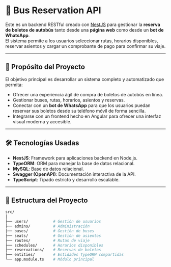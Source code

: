 # 🚌 Bus Reservation API

Este es un backend RESTful creado con [NestJS](https://nestjs.com/) para gestionar la **reserva de boletos de autobús** tanto desde una **página web** como desde un **bot de WhatsApp**.  
El sistema permite a los usuarios seleccionar rutas, horarios disponibles, reservar asientos y cargar un comprobante de pago para confirmar su viaje.

---

## 🎯 Propósito del Proyecto

El objetivo principal es desarrollar un sistema completo y automatizado que permita:

- Ofrecer una experiencia ágil de compra de boletos de autobús en línea.
- Gestionar buses, rutas, horarios, asientos y reservas.
- Conectar con un **bot de WhatsApp** para que los usuarios puedan reservar sus boletos desde su teléfono móvil de forma sencilla.
- Integrarse con un frontend hecho en Angular para ofrecer una interfaz visual moderna y accesible.

---

## 🛠️ Tecnologías Usadas

- **NestJS**: Framework para aplicaciones backend en Node.js.
- **TypeORM**: ORM para manejar la base de datos relacional.
- **MySQL**: Base de datos relacional.
- **Swagger (OpenAPI)**: Documentación interactiva de la API.
- **TypeScript**: Tipado estricto y desarrollo escalable.

---

## 📂 Estructura del Proyecto

```bash
src/
│
├── users/           # Gestión de usuarios
├── admins/          # Administración
├── buses/           # Gestión de buses
├── seats/           # Gestión de asientos
├── routes/          # Rutas de viaje
├── schedules/       # Horarios disponibles
├── reservations/    # Reservas de boletos
├── entities/        # Entidades TypeORM compartidas
└── app.module.ts    # Módulo principal
